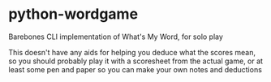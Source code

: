 python-wordgame
===============

Barebones CLI implementation of What's My Word, for solo play

This doesn't have any aids for helping you deduce what the scores mean, so you should probably play it with a scoresheet from the actual game, or at least some pen and paper so you can make your own notes and deductions
